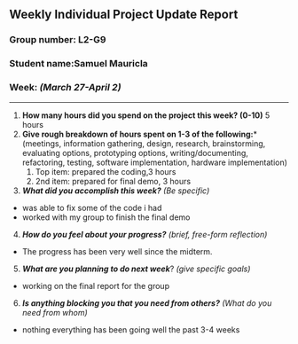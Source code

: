 ## Weekly Individual Project Update Report
### Group number: L2-G9
### Student name:Samuel Mauricla
### Week: _(March 27-April 2)_
___
1. **How many hours did you spend on the project this week? (0-10)**
  5 hours
2. **Give rough breakdown of hours spent on 1-3 of the following:***
   (meetings, information gathering, design, research, brainstorming, evaluating options, prototyping options, writing/documenting, refactoring, testing, software implementation, hardware implementation)
   1. Top item: prepared the coding,3 hours
   2. 2nd item: prepared for final demo, 3 hours
3. ***What did you accomplish this week?*** _(Be specific)_
  - was able to fix some of the code i had 
  - worked with my group to finish the final demo
4. ***How do you feel about your progress?*** _(brief, free-form reflection)_
  - The progress has been very well since the midterm.
5. ***What are you planning to do next week***? _(give specific goals)_
  - working on the final report for the group
    
6. ***Is anything blocking you that you need from others?*** _(What do you need from whom)_
  - nothing everything has been going well the past 3-4 weeks
